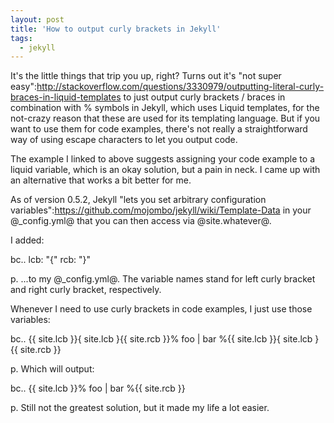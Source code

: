 ```yaml
---
layout: post
title: 'How to output curly brackets in Jekyll'
tags:
  - jekyll
---
```


It's the little things that trip you up, right? Turns out it's "not super easy":http://stackoverflow.com/questions/3330979/outputting-literal-curly-braces-in-liquid-templates to just output curly brackets / braces in combination with % symbols in Jekyll, which uses Liquid templates, for the not-crazy reason that these are used for its templating language. But if you want to use them for code examples, there's not really a straightforward way of using escape characters to let you output code.

The example I linked to above suggests assigning your code example to a liquid variable, which is an okay solution, but a pain in neck. I came up with an alternative that works a bit better for me.

As of version 0.5.2, Jekyll "lets you set arbitrary configuration variables":https://github.com/mojombo/jekyll/wiki/Template-Data in your @\_config.yml@ that you can then access via @site.whatever@.

I added:

bc.. lcb: "{"
rcb: "}"

p. ...to my @\_config.yml@. The variable names stand for left curly bracket and right curly bracket, respectively.

Whenever I need to use curly brackets in code examples, I just use those variables:

bc.. {{ site.lcb }}{ site.lcb }{{ site.rcb }}% foo | bar %{{ site.lcb }}{ site.lcb }{{ site.rcb }}

p. Which will output:

bc.. {{ site.lcb }}% foo | bar %{{ site.rcb }}

p. Still not the greatest solution, but it made my life a lot easier.
